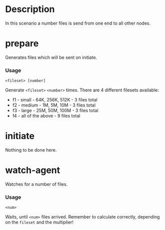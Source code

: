 # Description
In this scenario a number files is send from one end to all other nodes.

# prepare
Generates files which will be sent on initiate.
### Usage
```
<fileset> [number]
```
Generate `<fileset>` `<number>` times.
There are 4 different filesets available:

* f1 - small - 64K, 256K, 512K - 3 files total
* f2 - medium - 1M, 5M, 10M - 3 files total
* f3 - large - 25M, 50M, 100M - 3 files total
* f4 - all of the above - 9 files total

# initiate
Nothing to be done here.

# watch-agent
Watches for a number of files.

### Usage
```
<num>
```
Waits, until `<num>` files arrived. Remember to calculate correctly, depending on the `fileset` and the multiplier!
